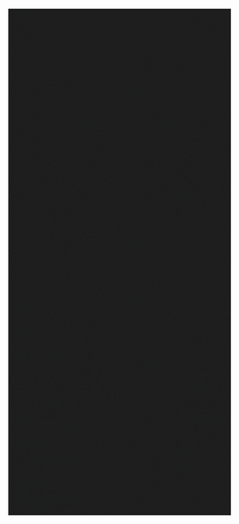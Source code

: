 ![Alt Text](robert-infographic.gif)

<link rel="stylesheet" href="https://maxcdn.bootstrapcdn.com/font-awesome/4.7.0/css/font-awesome.min.css">
